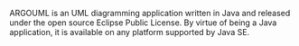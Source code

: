 ARGOUML is an UML diagramming application written in Java and released under the open source Eclipse Public License. By virtue of being a Java application, it is available on any platform supported by Java SE.
